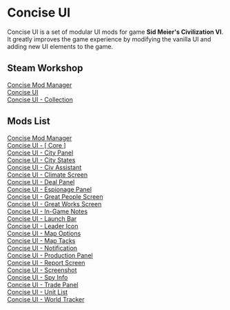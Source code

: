 # Concise UI
Concise UI is a set of modular UI mods for game **Sid Meier's Civilization VI**.  
It greatly improves the game experience by modifying the vanilla UI and adding new UI elements to the game.

## Steam Workshop
[Concise Mod Manager](https://steamcommunity.com/sharedfiles/filedetails/?id=1712085767)  
[Concise UI](https://steamcommunity.com/sharedfiles/filedetails/?id=1671978687)  
[Concise UI - Collection](https://steamcommunity.com/workshop/filedetails/?id=1652137489)  

## Mods List
[Concise Mod Manager](https://github.com/JLMin/Concise-UI/tree/master/1712085767)  
[Concise UI - [ Core ]](https://github.com/JLMin/Concise-UI/tree/master/1671978687)  
[Concise UI - City Panel](https://github.com/JLMin/Concise-UI/tree/master/1671979977)  
[Concise UI - City States](https://github.com/JLMin/Concise-UI/tree/master/1671980375)  
[Concise UI - Civ Assistant](https://github.com/JLMin/Concise-UI/tree/master/1681714708)  
[Concise UI - Climate Screen](https://github.com/JLMin/Concise-UI/tree/master/1671981458)  
[Concise UI - Deal Panel](https://github.com/JLMin/Concise-UI/tree/master/1671982095)  
[Concise UI - Espionage Panel](https://github.com/JLMin/Concise-UI/tree/master/1671982484)  
[Concise UI - Great People Screen](https://github.com/JLMin/Concise-UI/tree/master/1671983335)  
[Concise UI - Great Works Screen](https://github.com/JLMin/Concise-UI/tree/master/1671984106)  
[Concise UI - In-Game Notes](https://github.com/JLMin/Concise-UI/tree/master/1671989876)  
[Concise UI - Launch Bar](https://github.com/JLMin/Concise-UI/tree/master/1671984929)  
[Concise UI - Leader Icon](https://github.com/JLMin/Concise-UI/tree/master/1671985335)  
[Concise UI - Map Options](https://github.com/JLMin/Concise-UI/tree/master/1671987899)  
[Concise UI - Map Tacks](https://github.com/JLMin/Concise-UI/tree/master/1671989181)  
[Concise UI - Notification](https://github.com/JLMin/Concise-UI/tree/master/1675362658)  
[Concise UI - Production Panel](https://github.com/JLMin/Concise-UI/tree/master/1671990755)  
[Concise UI - Report Screen](https://github.com/JLMin/Concise-UI/tree/master/1671991301)  
[Concise UI - Screenshot](https://github.com/JLMin/Concise-UI/tree/master/1671991978)  
[Concise UI - Spy Info](https://github.com/JLMin/Concise-UI/tree/master/1671993389)  
[Concise UI - Trade Panel](https://github.com/JLMin/Concise-UI/tree/master/1671993773)  
[Concise UI - Unit List](https://github.com/JLMin/Concise-UI/tree/master/1671994053)  
[Concise UI - World Tracker](https://github.com/JLMin/Concise-UI/tree/master/1671994609)  
